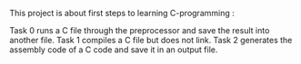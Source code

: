 This project is about first steps to learning C-programming :  

Task 0 runs a C file through the preprocessor and save the result into another file.
Task 1 compiles a C file but does not link.
Task 2 generates the assembly code of a C code and save it in an output file.
